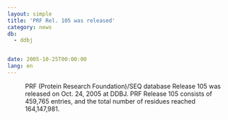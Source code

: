 ```yaml
---
layout: simple
title: 'PRF Rel. 105 was released'
category: news
db:
  - ddbj


date: 2005-10-25T00:00:00
lang: en
---
```


<dd>PRF (Protein Research Foundation)/SEQ database Release 105 was released on Oct. 24, 2005 at DDBJ. PRF Release 105 consists of 459,765 entries, and the total number of residues reached 164,147,981.</dd>
